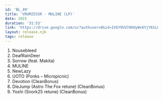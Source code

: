 ```yaml
---
id: 'BL_49'
title: 'VRUMZSSSR - MULINE (LP)'
date: 2015
duration: '31:53'
link: 'https://drive.google.com/uc?authuser=0&id=1VGY9VU7dHdyWx6YjY61LQ1jfmqELYUZz&export=download'
layout: release.njk
tags: release
---
```


01. Nousebleed
02. DeafRainDeer
03. Sorrow (feat. Makita)
04. MULINE
05. NewLazy
06. UOTO (Ponks – Micropicnic)
07. Devotion (CleanBonus)
08. DieJump (Astro The Fox retune) (CleanBonus)
09. Yoshi (Snork25 retune) (CleanBonus)